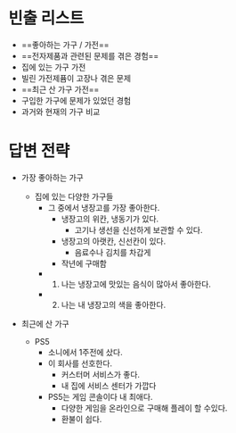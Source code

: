 # 빈출 리스트
- ==좋아하는 가구 / 가전==
- ==전자제품과 관련된 문제를 겪은 경험==
- 집에 있는 가구 가전
- 빌린 가전제퓸이 고장나 겪은 문제
- ==최근 산 가구 가전==
- 구입한 가구에 문제가 있었던 경험
- 과거와 현재의 가구 비교

# 답변 전략
- 가장 좋아하는 가구
	- 집에 있는 다양한 가구들
		- 그 중에서 냉장고를 가장 좋아한다.
			- 냉장고의 위칸, 냉동기가 있다.
				- 고기나 생선을 신선하게 보관할 수 있다.
			- 냉장고의 아랫칸, 신선칸이 있다.
				- 음료수나 김치를 차갑게
			- 작년에 구매함
		- 1. 나는 냉장고에 맛있는 음식이 많아서 좋아한다.
		- 2. 나는 내 냉장고의 색을 좋아한다. 
	
- 최근에 산 가구
	- PS5
		- 소니에서 1주전에 샀다.
		- 이 회사를 선호한다.
			- 커스터머 서비스가 좋다.
			- 내 집에 서비스 센터가 가깝다
		- PS5는 게임 콘솔이다 내 최애다.
			- 다양한 게임을 온라인으로 구매해 플레이 할  수있다.
			- 환불이 쉽다.